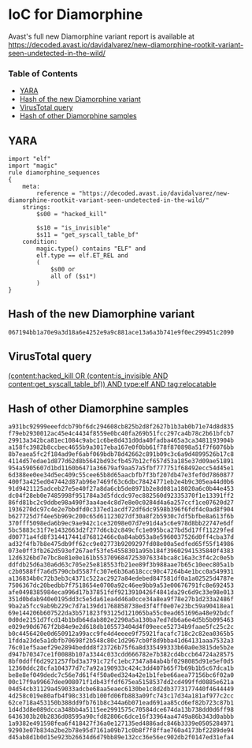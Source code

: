 # IoC for Diamorphine

Avast's full new Diamorphine variant report is available at <https://decoded.avast.io/davidalvarez/new-diamorphine-rootkit-variant-seen-undetected-in-the-wild/>

### Table of Contents
* [YARA](#yara)
* [Hash of the new Diamorphine variant](#hash-of-the-new-diamorphine-variant)
* [VirusTotal query](#virustotal-query)
* [Hash of other Diamorphine samples](#hash-of-other-diamorphine-samples)


## YARA

```
import "elf"
import "magic"
rule diamorphine_sequences
{
    meta:
        reference = "https://decoded.avast.io/davidalvarez/new-diamorphine-rootkit-variant-seen-undetected-in-the-wild/"
    strings:
        $s00 = "hacked_kill"

        $s10 = "is_invisible"
        $s11 = "get_syscall_table_bf"
    condition: 
        magic.type() contains "ELF" and
        elf.type == elf.ET_REL and
        (
            $s00 or
            all of ($s1*)
        )
}
```

## Hash of the new Diamorphine variant
```
067194bb1a70e9a3d18a6e4252e9a9c881ace13a6a3b741e9f0ec299451c2090
```

## VirusTotal query
[(content:hacked_kill OR (content:is_invisible AND content:get_syscall_table_bf)) AND type:elf AND tag:relocatable](https://www.virustotal.com/gui/search/(content%253Ahacked_kill%2520OR%2520(content%253Ais_invisible%2520AND%2520content%253Aget_syscall_table_bf))%2520AND%2520type%253Aelf%2520AND%2520tag%253Arelocatable/files)

## Hash of other Diamorphine samples
```
a931bc92999eeefdcb79bf6dc294608cb825b2d8f2627b1b3ab0b71e74d8d835
f79eb2930012ac45e4c4434f8559e0bc40fa269b51fcc297ca4b78c2b61bfcb7
29913a342bca81ec1084c9abc1c6be8d431d0da40fadba465a3ca3481193904b
a158fc3982b8ccbec4655b9a3017eba167e0f0bb61f78f870898a51f7f6076bb
8b7eaea5fc2f184ad9ef6abf069bdb78d42662c891b09c3c6a9d4899526b17c8
4114d57edae1d877d62d8b5642bd93cfb457b12cf657d53a185e37d09ae51891
954a5905607d1bd1160b6471a36679af9aa57a5fbf777751f68492ecc54d45e1
6d388ee0ee34d5ec409c55cee65b8d65aacbfb7f3bf207db47e3fef0d7860877
400f3a425ed047442d87ab96e7469f63c6dbc78424771eb2e4b9c305ea44d0b6
91d9421125adceb27e5e40f27a8da6cb5de8971b2e8d081a18020a6c0b44e453
dc04f28eb0e7485998f951784a3d5fdcdc97ec882560d92335370f1e13391ff2
86fd81bc2c9ddbe98a490f3aa4ae4c8d7e8e0c0284d4a6a257ccf1ce07620d27
1936270dc97c4e2e7bbdfd0c337ed1acdf72df6dc9598b396f6fdf4c0ad8f904
b627725d7f4ee5b969c200c65d61123027df30a8f2b5930c7df5bfbe8a613f6b
370fff5098eda6b9ec9ae942c1ce32098e07d7e91d4a5c6e978d8bb22747e6df
5bc5883c31f7e1432663d2f277d6cb2c849cfc1e095bca27bd5d17ff11229fed
d00771a4fd8f314417441d76812466c0a84ab053a8e5960037526d0ff4cba37d
ad32f4fb7b8e475db9ff62cc9e02773b9209297fd08e00a5edfed65f55f14986
073e0ff3fb262d593ef267aef53fe54558301a95b184f39602941535840f4383
12d6326bd7e7bc8e81e0e161b5537096847253076334bca8c16a3c3f4c2c0e5b
ddfdb25d6a30a6d63c705e25e818553fb21ee89f3b988aae7b65c10eec805a1b
c2b0588ff7a6d5790cbd5587fc307e6b36a618ccc90c47264b4e1bcc0a549931
a136834b0c72b3eb3c4371c522ac2927a84edebed847581df0a1a02525d4787e
7506367dc20bedbb7f7518654e0700a92c46ee9bb9a53e00676791fc8e692453
afe0498385984eca996d17b37851fdf9213910426f4841da29c6d9c33e98e013
351d0bdab940e0195dd3c5e5da61ea4d46a0cce34a8ea9f78e27b1d233a2486f
9ba2a5fcc9ab9b229c7d7a139dd1768858738ed3f4ff0e07e23bc59a90418ea1
69e144206b607522da3b571823f93125d121065ba55c0ead651696a48e92bdcf
0d0de2151d7fcd14b1bdb64dab802e2290a5a130ba7ed7db6a6e4d5b5b095463
e029e90d6767f2b84e9e2d618db105573404d4f09eece52734b9faae5fc25c2c
b0c4456420e0d650912a99acc9fe4d4eeee9f75921facafc718c2c82ea0365b5
1fdda23de5a1dbfb70698f2b548c80c1d2967cb0f8d9bba41d64131aaa7532a3
76c01ef5aaef29e2894beddd8f23726b75f6a8d335499333b60a0e3815de5b2e
d947b70347ce1f0088b107a3344c033cdd666782e7b382cd4bccb64724a28575
8bf0ddff6d2921257fbd3a3791c72fc1ebc7347a84ab4bf0298085d91e5ef0d5
12360ddc28cfa104377d7c7a92a190933c424c3dd407b65f7b69b1b5c67dca1b
be8e8ef049dedc7c56e7d61f4f50a0ed324a42e1b1febe66aea77156bc6f02a0
00c17f9a99667dee908071f1db43ffdf675ea5158537dd2cd499ffd0885e621a
04d54cb31129a459033adcbe68aa5eaec6130be1c8d2db3773177440f4644449
4d258c019e80afb4f98c331db100fd06fb883a09fc743c17d34a181af977c2cc
62ce718a453150b388dd9fb761b8c344a6b071ead691aa85cd6ef82b723c87b1
1d4d3d8e089dcca348bb4a5115ee2991575c70584dce674da13b738dd0d6ff98
6436303b20b2836d08595a90cfd82806c6dce16f33964aa4749a86b343d0abbb
1a9382e491598fea6f418427f36a0e127135ed4886adc846b3339e0505284971
92903e07b834a2be2b78e95d7161a09b71c0b8f7f8ffae760a4173bf2289de94
d45ab8d1b0d15e923b26634d6d79bb89e132cc36e56ec902db2f0147ed31efa4
```
